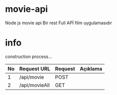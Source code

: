 # movie-api
Node js movie api Bir rest Full APİ film uygulamasıdır 

# info 
construction process...

| No | Request URL   | Request  | Açıklama |
| -- | ------------- | -------- | -------- |
| 1  | /api/movie    | POST     |          |
| 2  | /api/movieAll | GET      |          |